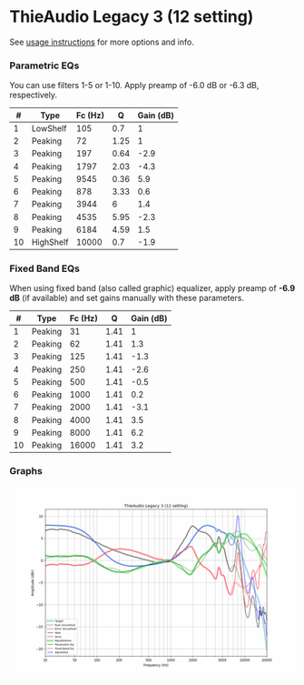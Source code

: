 # ThieAudio Legacy 3 (12 setting)
See [usage instructions](https://github.com/jaakkopasanen/AutoEq#usage) for more options and info.

### Parametric EQs
You can use filters 1-5 or 1-10. Apply preamp of -6.0 dB or -6.3 dB, respectively.

|   # | Type      |   Fc (Hz) |    Q |   Gain (dB) |
|-----|-----------|-----------|------|-------------|
|   1 | LowShelf  |       105 | 0.7  |         1   |
|   2 | Peaking   |        72 | 1.25 |         1   |
|   3 | Peaking   |       197 | 0.64 |        -2.9 |
|   4 | Peaking   |      1797 | 2.03 |        -4.3 |
|   5 | Peaking   |      9545 | 0.36 |         5.9 |
|   6 | Peaking   |       878 | 3.33 |         0.6 |
|   7 | Peaking   |      3944 | 6    |         1.4 |
|   8 | Peaking   |      4535 | 5.95 |        -2.3 |
|   9 | Peaking   |      6184 | 4.59 |         1.5 |
|  10 | HighShelf |     10000 | 0.7  |        -1.9 |

### Fixed Band EQs
When using fixed band (also called graphic) equalizer, apply preamp of **-6.9 dB** (if available) and set gains manually with these parameters.

|   # | Type    |   Fc (Hz) |    Q |   Gain (dB) |
|-----|---------|-----------|------|-------------|
|   1 | Peaking |        31 | 1.41 |         1   |
|   2 | Peaking |        62 | 1.41 |         1.3 |
|   3 | Peaking |       125 | 1.41 |        -1.3 |
|   4 | Peaking |       250 | 1.41 |        -2.6 |
|   5 | Peaking |       500 | 1.41 |        -0.5 |
|   6 | Peaking |      1000 | 1.41 |         0.2 |
|   7 | Peaking |      2000 | 1.41 |        -3.1 |
|   8 | Peaking |      4000 | 1.41 |         3.5 |
|   9 | Peaking |      8000 | 1.41 |         6.2 |
|  10 | Peaking |     16000 | 1.41 |         3.2 |

### Graphs
![](./ThieAudio%20Legacy%203%20(12%20setting).png)
